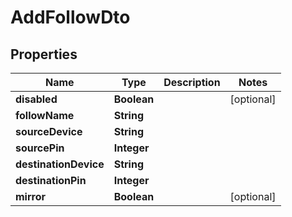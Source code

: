 

# AddFollowDto


## Properties

| Name | Type | Description | Notes |
|------------ | ------------- | ------------- | -------------|
|**disabled** | **Boolean** |  |  [optional] |
|**followName** | **String** |  |  |
|**sourceDevice** | **String** |  |  |
|**sourcePin** | **Integer** |  |  |
|**destinationDevice** | **String** |  |  |
|**destinationPin** | **Integer** |  |  |
|**mirror** | **Boolean** |  |  [optional] |



